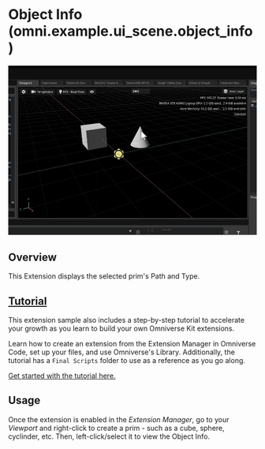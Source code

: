 # Object Info (omni.example.ui_scene.object_info) 

![](https://github.com/NVIDIA-Omniverse/kit-extension-sample-ui-scene/raw/main/exts/omni.example.ui_scene.object_info/Tutorial/Images/objectinfo_finished.gif)
​
## Overview

This Extension displays the selected prim's Path and Type.
​
## [Tutorial](../Tutorial/object_info.tutorial.md)
This extension sample also includes a step-by-step tutorial to accelerate your growth as you learn to build your own Omniverse Kit extensions. 

Learn how to create an extension from the Extension Manager in Omniverse Code, set up your files, and use Omniverse's Library. Additionally, the tutorial has a `Final Scripts` folder to use as a reference as you go along. 

​[Get started with the tutorial here.](../Tutorial/object_info.tutorial.md)

## Usage

Once the extension is enabled in the *Extension Manager*, go to your *Viewport* and right-click to create a prim - such as a cube, sphere, cyclinder, etc. Then, left-click/select it to view the Object Info. 
​